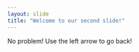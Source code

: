 ```yaml
---
layout: slide
title: "Welcome to our second slide!"
---
```

No problem!
Use the left arrow to go back!
